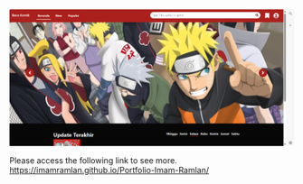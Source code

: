 ![alt text](https://github.com/ImamRamlan/baca_komik/blob/main/baca_komik.png?raw=true)

Please access the following link to see more.
https://imamramlan.github.io/Portfolio-Imam-Ramlan/

